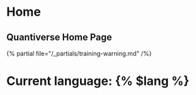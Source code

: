 # Home

## Quantiverse Home Page

{% partial 
    file="/_partials/training-warning.md" 
/%}


# Current language: {% $lang %}